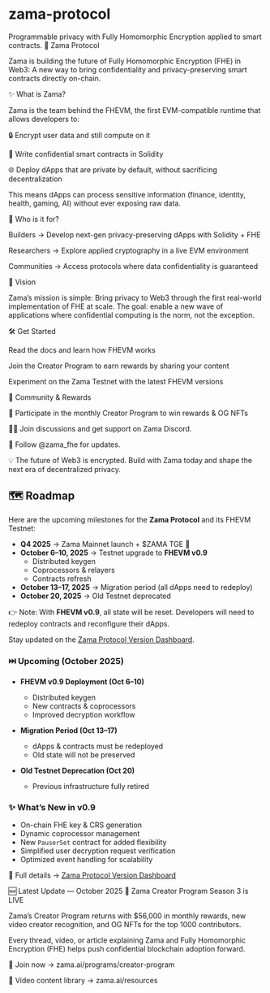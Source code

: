 # zama-protocol
Programmable privacy with Fully Homomorphic Encryption applied to smart contracts.
🔐 Zama Protocol

Zama is building the future of Fully Homomorphic Encryption (FHE) in Web3:
A new way to bring confidentiality and privacy-preserving smart contracts directly on-chain.

✨ What is Zama?

Zama is the team behind the FHEVM, the first EVM-compatible runtime that allows developers to:

🔒 Encrypt user data and still compute on it

📜 Write confidential smart contracts in Solidity

🌐 Deploy dApps that are private by default, without sacrificing decentralization

This means dApps can process sensitive information (finance, identity, health, gaming, AI) without ever exposing raw data.

🎯 Who is it for?

Builders → Develop next-gen privacy-preserving dApps with Solidity + FHE

Researchers → Explore applied cryptography in a live EVM environment

Communities → Access protocols where data confidentiality is guaranteed

🚀 Vision

Zama’s mission is simple:
Bring privacy to Web3 through the first real-world implementation of FHE at scale.
The goal: enable a new wave of applications where confidential computing is the norm, not the exception.

🛠 Get Started

Read the docs
 and learn how FHEVM works

Join the Creator Program
 to earn rewards by sharing your content

Experiment on the Zama Testnet
 with the latest FHEVM versions

🎉 Community & Rewards

💎 Participate in the monthly Creator Program to win rewards & OG NFTs

🧑‍💻 Join discussions and get support on Zama Discord.

📢 Follow @zama_fhe for updates.

💡 The future of Web3 is encrypted.
Build with Zama today and shape the next era of decentralized privacy.

## 🗺 Roadmap  

Here are the upcoming milestones for the **Zama Protocol** and its FHEVM Testnet:  

- **Q4 2025** → Zama Mainnet launch + $ZAMA TGE 🎉  
- **October 6–10, 2025** → Testnet upgrade to **FHEVM v0.9**  
  - Distributed keygen  
  - Coprocessors & relayers  
  - Contracts refresh  
- **October 13–17, 2025** → Migration period (all dApps need to redeploy)  
- **October 20, 2025** → Old Testnet deprecated  

👉 Note: With **FHEVM v0.9**, all state will be reset. Developers will need to redeploy contracts and reconfigure their dApps.  

Stay updated on the [Zama Protocol Version Dashboard](https://www.zama.ai/roadmap).  


### ⏭️ Upcoming (October 2025)  
- **FHEVM v0.9 Deployment (Oct 6–10)**  
  - Distributed keygen  
  - New contracts & coprocessors  
  - Improved decryption workflow  

- **Migration Period (Oct 13–17)**  
  - dApps & contracts must be redeployed  
  - Old state will not be preserved  

- **Old Testnet Deprecation (Oct 20)**  
  - Previous infrastructure fully retired  

### ✨ What’s New in v0.9  
- On-chain FHE key & CRS generation  
- Dynamic coprocessor management  
- New `PauserSet` contract for added flexibility  
- Simplified user decryption request verification  
- Optimized event handling for scalability  

📖 Full details → [Zama Protocol Version Dashboard](https://www.zama.ai/programs/creator-program)


🆕 Latest Update — October 2025
🎨 Zama Creator Program Season 3 is LIVE

Zama’s Creator Program returns with $56,000 in monthly rewards, new video creator recognition, and OG NFTs for the top 1000 contributors.

Every thread, video, or article explaining Zama and Fully Homomorphic Encryption (FHE) helps push confidential blockchain adoption forward.

🔗 Join now → zama.ai/programs/creator-program

🎥 Video content library → zama.ai/resources
